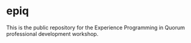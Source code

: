 # epiq
This is the public repository for the Experience Programming in Quorum professional development workshop.
